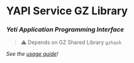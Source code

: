 # YAPI Service GZ Library
### *Yeti Application Programming Interface*
> ⚠️ Depends on GZ Shared Library `gzhash`

*See the [usage guide](https://github.com/GoalZero26503/yapi_service/wiki/YAPI-Usage-Guide)!*